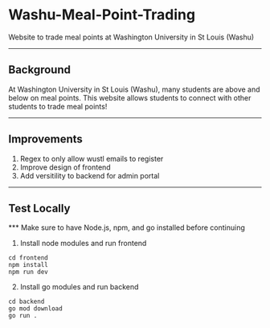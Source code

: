 # Washu-Meal-Point-Trading
Website to trade meal points at Washington University in St Louis (Washu)


---
## Background
At Washington University in St Louis (Washu), many students are above and below on meal points. This website allows students to connect with other students to trade meal points!


---
## Improvements
1) Regex to only allow wustl emails to register
2) Improve design of frontend
3) Add versitility to backend for admin portal


---
## Test Locally 
*** Make sure to have Node.js, npm, and go installed before continuing
1) Install node modules and run frontend
```console
cd frontend
npm install
npm run dev
```
2) Install go modules and run backend
```console
cd backend
go mod download
go run .
```